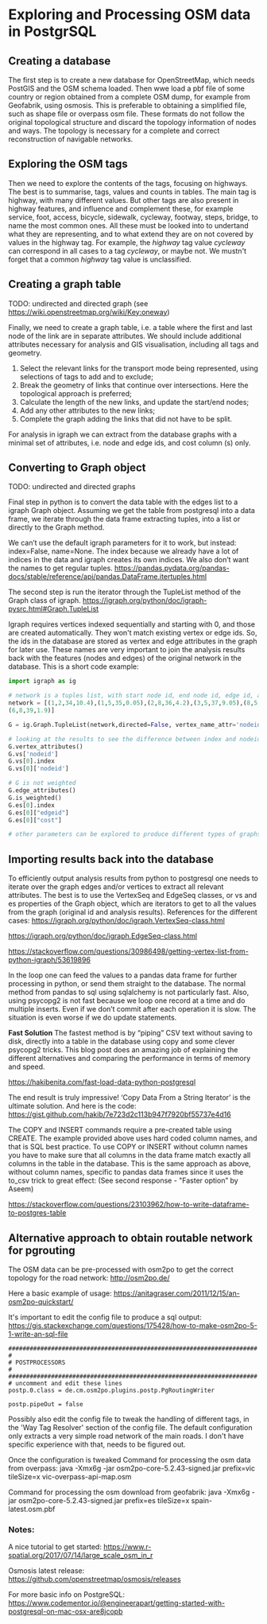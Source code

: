 # Exploring and Processing OSM data in PostgrSQL

## Creating a database
The first step is to create a new database for OpenStreetMap, which needs PostGIS and the OSM schema loaded. 
Then wwe load a pbf file of some country or region obtained from a complete OSM dump, for example from Geofabrik, using osmosis. 
This is preferable to obtaining a simplified file, such as shape file or overpass osm file. 
These formats do not follow the original topological structure and discard the topology information of nodes and ways.
The topology is necessary for a complete and correct reconstruction of navigable networks.

## Exploring the OSM tags
Then we need to explore the contents of the tags, focusing on highways. The best is to summarise, tags, values and counts in tables.
The main tag is highway, with many different values. But other tags are also present in highway features, and influence and complement these,
for example service, foot, access, bicycle, sidewalk, cycleway, footway, steps, bridge, to name the most common ones.
All these must be looked into to undertand what they are representing, and to what extend they are on not covered by values
in the highway tag. For example, the *highway* tag value *cycleway* can correspond in all cases to a tag *cycleway*, or maybe not.
We mustn't forget that a common *highway* tag value is unclassified. 

## Creating a graph table

TODO: undirected and directed graph (see https://wiki.openstreetmap.org/wiki/Key:oneway)

Finally, we need to create a graph table, i.e. a table where the first and last node of the link are in separate attributes.
We should include additional attributes necessary for analysis and GIS visualisation, including all tags and geometry.

1. Select the relevant links for the transport mode being represented, using selections of tags to add and to exclude;
2. Break the geometry of links that continue over intersections. Here the topological approach is preferred;
3. Calculate the length of the new links, and update the start/end nodes;
4. Add any other attributes to the new links;
5. Complete the graph adding the links that did not have to be split.

For analysis in igraph we can extract from the database graphs with a minimal set of attributes, 
i.e. node and edge ids, and cost column (s) only.

## Converting to Graph object

TODO: undirected and directed graphs

Final step in python is to convert the data table with the edges list to a igraph Graph object.
Assuming we get the table from postgresql into a data frame, we iterate through the data frame extracting tuples, 
into a list or directly to the Graph method.

We can’t use the default igraph parameters for it to work, but instead: index=False, name=None. 
The index because we already have a lot of indices in the data and igraph creates its own indices. 
We also don’t want the names to get regular tuples.
https://pandas.pydata.org/pandas-docs/stable/reference/api/pandas.DataFrame.itertuples.html

The second step is run the iterator through the TupleList method of the Graph class of igraph.
https://igraph.org/python/doc/igraph-pysrc.html#Graph.TupleList

Igraph requires vertices indexed sequentially and starting with 0, and those are created automatically. They won't match existing vertex or edge ids. 
So, the ids in the database are stored as vertex and edge attributes in the graph for later use. 
These names are very important to join the analysis results back with the features (nodes and edges) of the original network in the database.
This is a short code example:

```python
import igraph as ig

# network is a tuples list, with start node id, end node id, edge id, and cost
network = [(1,2,34,10.4),(1,5,35,0.05),(2,8,36,4.2),(3,5,37,9.05),(8,5,38,5.3),
(6,8,39,1.9)]

G = ig.Graph.TupleList(network,directed=False, vertex_name_attr='nodeid',edge_attrs=['edgeid','cost'])

# looking at the results to see the difference between index and nodeid label...
G.vertex_attributes()
G.vs['nodeid']
G.vs[0].index
G.vs[0]['nodeid']

# G is not weighted
G.edge_attributes()
G.is_weighted()
G.es[0].index
G.es[0]["edgeid"]
G.es[0]["cost"]

# other parameters can be explored to produce different types of graphs
```

## Importing results back into the database
To efficiently output analysis results from python to postgresql one needs to iterate over the graph edges and/or vertices to extract all relevant attributes.
The best is to use the VertexSeq and EdgeSeq classes, or vs and es properties of the Graph object, 
which are iterators to get to all the values from the graph (original id and analysis results). 
References for the different cases:
https://igraph.org/python/doc/igraph.VertexSeq-class.html

https://igraph.org/python/doc/igraph.EdgeSeq-class.html

https://stackoverflow.com/questions/30986498/getting-vertex-list-from-python-igraph/53619896

In the loop one can feed the values to a pandas data frame for further processing in python, or send them straight to the database.
The normal method from pandas to sql using sqlalchemy is not particularly fast.
Also, using psycopg2 is not fast because we loop one record at a time and do multiple inserts.
Even if we don’t commit after each operation it is slow.
The situation is even worse if we do update statements.

**Fast Solution**
The fastest method is by “piping” CSV text without saving to disk, directly into a table in the database using copy and some clever psycopg2 tricks.
This blog post does an amazing job of explaining the different alternatives and comparing the performance in terms of memory and speed.

https://hakibenita.com/fast-load-data-python-postgresql

The end result is truly impressive!
‘Copy Data From a String Iterator’ is the ultimate solution.
And here is the code: https://gist.github.com/hakib/7e723d2c113b947f7920bf55737e4d16

The COPY and INSERT commands require a pre-created table using CREATE.
The example provided above uses hard coded column names, and that is SQL best practice.
To use COPY or INSERT without column names you have to make sure that all columns in the data frame match exactly all columns in the table in the database.
This is the same approach as above, without column names, specific to pandas data frames since it uses the to_csv trick to great effect: 
(See second response - "Faster option” by Aseem)

https://stackoverflow.com/questions/23103962/how-to-write-dataframe-to-postgres-table
 
## Alternative approach to obtain routable network for pgrouting
The OSM data can be pre-processed with osm2po to get the correct topology for the road network:
http://osm2po.de/

Here a basic example of usage:
https://anitagraser.com/2011/12/15/an-osm2po-quickstart/

It's important to edit the config file to produce a sql output:
https://gis.stackexchange.com/questions/175428/how-to-make-osm2po-5-1-write-an-sql-file

```shell script
######################################################################
#
# POSTPROCESSORS
#
######################################################################
# uncomment and edit these lines
postp.0.class = de.cm.osm2po.plugins.postp.PgRoutingWriter

postp.pipeOut = false
```

Possibly also edit the config file to tweak the handling of different tags, in the 'Way Tag Resolver' section of the config file.
The default configuration only extracts a very simple road network of the main roads.
I don't have specific experience with that, needs to be figured out.

Once the configuration is tweaked Command for processing the osm data from overpass:
java -Xmx6g -jar osm2po-core-5.2.43-signed.jar prefix=vic tileSize=x vic-overpass-api-map.osm

Command for processing the osm download from geofabrik:
java -Xmx6g -jar osm2po-core-5.2.43-signed.jar prefix=es tileSize=x spain-latest.osm.pbf


### Notes:
A nice tutorial to get started: https://www.r-spatial.org/2017/07/14/large_scale_osm_in_r

Osmosis latest release: https://github.com/openstreetmap/osmosis/releases

For more basic info on PostgreSQL: https://www.codementor.io/@engineerapart/getting-started-with-postgresql-on-mac-osx-are8jcopb